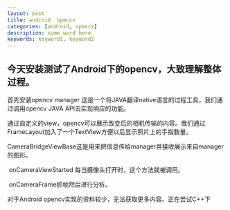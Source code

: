 ```yaml
---
layout: post
title: android  opencv
categories: [android, opencv]
description: some word here
keywords: keyword1, keyword2
---
```



## 今天安装测试了Android下的opencv，大致理解整体过程。

首先安装opencv manager 这是一个将JAVA翻译native语言的过程工具，我们通过调用opencv JAVA API去实现响应的功能。

通过自定义的view，opencv可以展示改变后的相机传输的内容。我们通过FrameLayout加入了一个TextView方便以后显示照片上的手指数量。

​	CameraBridgeViewBase这是用来把信息传给manager并接收展示来自manager的图形。

​	onCameraViewStarted 每当摄像头打开时，这个方法就被调用。

​	onCameraFrame抓帧然后进行分析。

对于Android opencv实现的资料较少，无法获取更多内容。正在尝试C++下